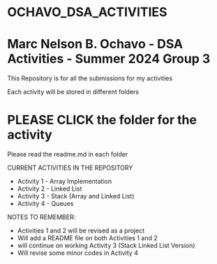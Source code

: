 # OCHAVO_DSA_ACTIVITIES
# Marc Nelson B. Ochavo - DSA Activities - Summer 2024 Group 3

This Repository is for all the submissions for my activities 

Each activity will be stored in different folders

# PLEASE CLICK the folder for the activity
Please read the readme.md in each folder

CURRENT ACTIVITIES IN THE REPOSITORY
- Activity 1 - Array Implementation
- Activity 2 - Linked List
- Activity 3 - Stack (Array and Linked List)
- Activity 4 - Queues
  
NOTES TO REMEMBER: 
- Activities 1 and 2 will be revised as a project
- Will add a README file on both Activities 1 and 2
- will continue on working Activity 3 (Stack Linked List Version)
- Will revise some minor codes in Activity 4